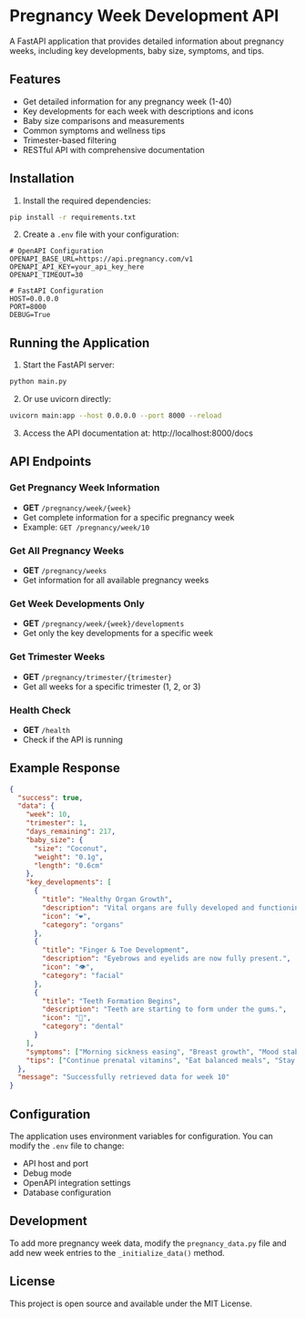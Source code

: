 # Pregnancy Week Development API

A FastAPI application that provides detailed information about pregnancy weeks, including key developments, baby size, symptoms, and tips.

## Features

- Get detailed information for any pregnancy week (1-40)
- Key developments for each week with descriptions and icons
- Baby size comparisons and measurements
- Common symptoms and wellness tips
- Trimester-based filtering
- RESTful API with comprehensive documentation

## Installation

1. Install the required dependencies:
```bash
pip install -r requirements.txt
```

2. Create a `.env` file with your configuration:
```env
# OpenAPI Configuration
OPENAPI_BASE_URL=https://api.pregnancy.com/v1
OPENAPI_API_KEY=your_api_key_here
OPENAPI_TIMEOUT=30

# FastAPI Configuration
HOST=0.0.0.0
PORT=8000
DEBUG=True
```

## Running the Application

1. Start the FastAPI server:
```bash
python main.py
```

2. Or use uvicorn directly:
```bash
uvicorn main:app --host 0.0.0.0 --port 8000 --reload
```

3. Access the API documentation at: http://localhost:8000/docs

## API Endpoints

### Get Pregnancy Week Information
- **GET** `/pregnancy/week/{week}`
- Get complete information for a specific pregnancy week
- Example: `GET /pregnancy/week/10`

### Get All Pregnancy Weeks
- **GET** `/pregnancy/weeks`
- Get information for all available pregnancy weeks

### Get Week Developments Only
- **GET** `/pregnancy/week/{week}/developments`
- Get only the key developments for a specific week

### Get Trimester Weeks
- **GET** `/pregnancy/trimester/{trimester}`
- Get all weeks for a specific trimester (1, 2, or 3)

### Health Check
- **GET** `/health`
- Check if the API is running

## Example Response

```json
{
  "success": true,
  "data": {
    "week": 10,
    "trimester": 1,
    "days_remaining": 217,
    "baby_size": {
      "size": "Coconut",
      "weight": "0.1g",
      "length": "0.6cm"
    },
    "key_developments": [
      {
        "title": "Healthy Organ Growth",
        "description": "Vital organs are fully developed and functioning.",
        "icon": "❤️",
        "category": "organs"
      },
      {
        "title": "Finger & Toe Development",
        "description": "Eyebrows and eyelids are now fully present.",
        "icon": "👁️",
        "category": "facial"
      },
      {
        "title": "Teeth Formation Begins",
        "description": "Teeth are starting to form under the gums.",
        "icon": "🦷",
        "category": "dental"
      }
    ],
    "symptoms": ["Morning sickness easing", "Breast growth", "Mood stabilization"],
    "tips": ["Continue prenatal vitamins", "Eat balanced meals", "Stay active"]
  },
  "message": "Successfully retrieved data for week 10"
}
```

## Configuration

The application uses environment variables for configuration. You can modify the `.env` file to change:

- API host and port
- Debug mode
- OpenAPI integration settings
- Database configuration

## Development

To add more pregnancy week data, modify the `pregnancy_data.py` file and add new week entries to the `_initialize_data()` method.

## License

This project is open source and available under the MIT License.
